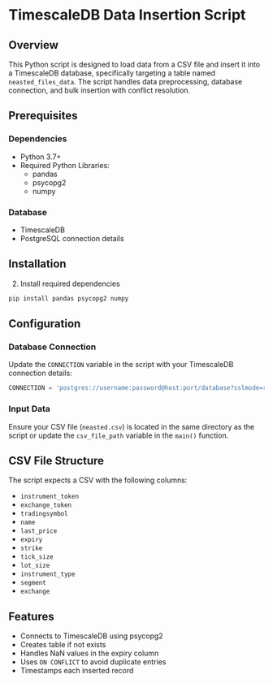 # TimescaleDB Data Insertion Script

## Overview

This Python script is designed to load data from a CSV file and insert it into a TimescaleDB database, specifically targeting a table named `neasted_files_data`. The script handles data preprocessing, database connection, and bulk insertion with conflict resolution.

## Prerequisites

### Dependencies

- Python 3.7+
- Required Python Libraries:
  - pandas
  - psycopg2
  - numpy

### Database

- TimescaleDB
- PostgreSQL connection details

## Installation

2. Install required dependencies

```bash
pip install pandas psycopg2 numpy
```

## Configuration

### Database Connection

Update the `CONNECTION` variable in the script with your TimescaleDB connection details:

```python
CONNECTION = 'postgres://username:password@host:port/database?sslmode=require'
```

### Input Data

Ensure your CSV file (`neasted.csv`) is located in the same directory as the script or update the `csv_file_path` variable in the `main()` function.

## CSV File Structure

The script expects a CSV with the following columns:

- `instrument_token`
- `exchange_token`
- `tradingsymbol`
- `name`
- `last_price`
- `expiry`
- `strike`
- `tick_size`
- `lot_size`
- `instrument_type`
- `segment`
- `exchange`

## Features

- Connects to TimescaleDB using psycopg2
- Creates table if not exists
- Handles NaN values in the expiry column
- Uses `ON CONFLICT` to avoid duplicate entries
- Timestamps each inserted record
